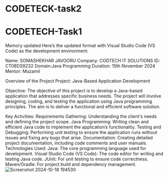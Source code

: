 # CODETECK-task2
# CODETECH-Task1

Memory updated
Here’s the updated format with Visual Studio Code (VS Code) as the development environment:

Name: SOMASHEKHAR JAVOORU
Company: CODTECH IT SOLUTIONS
ID: CT08DS9232
Domain:Java Programming
Duration: 15th November 2024
Mentor: Muzamil

Overview of the Project
Project: Java-Based Application Development

Objective:
The objective of this project is to develop a Java-based application that addresses specific business needs. The project will involve designing, coding, and testing the application using Java programming principles. The aim is to deliver a functional and efficient software solution.

Key Activities:
Requirements Gathering: Understanding the client's needs and defining the project scope.
Java Programming: Writing clean and efficient Java code to implement the application’s functionality.
Testing and Debugging: Performing unit testing to ensure the application runs without issues and fixing any bugs that arise.
Documentation: Creating detailed project documentation, including code comments and user manuals.
Technologies Used:
Java: The core programming language used for development.
Visual Studio Code (VS Code): The code editor for writing and testing Java code.
JUnit: For unit testing to ensure code correctness.
Maven/Gradle: For project build and dependency management.
![Screenshot 2024-10-18 194530](https://github.com/user-attachments/assets/556ad2eb-8754-4e10-940d-beed9a2d08ed)




